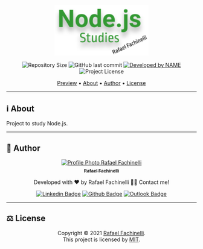 <p align="center">
  <img alt="Node Studies" src=".github/banner.svg" width="250px"/>
</p>

<p align="center"> 
  <img alt="Repository Size" src="https://img.shields.io/github/repo-size/rafaelfachinelli/node-study?color=339933&style=for-the-badge">
  <img alt="GitHub last commit" src="https://img.shields.io/github/last-commit/rafaelfachinelli/node-study?color=339933&style=for-the-badge">
  <a href="https://github.com/rafaelfachinelli">
    <img alt="Developed by NAME" src="https://img.shields.io/badge/Developer-Rafael_Fachinelli-%339933?color=339933&style=for-the-badge">
  </a>
  <img alt="Project License" src="https://img.shields.io/github/license/rafaelfachinelli/node-study?color=339933&style=for-the-badge"/>
</p>

<p align="center">
 <a href="#eye_speech_bubble-preview">Preview</a> •
 <a href="#information_source-about">About</a> •
 <a href="#boy-author">Author</a> •
 <a href="#balance_scale-license">License</a>
</p>

---
## :information_source: About

Project to study Node.js.

---
## :boy: **Author**

<div align="center">

<a href="https://github.com/rafaelfachinelli">
 <img src="https://avatars0.githubusercontent.com/u/19878139?s=96&v=4" width="100px;" alt="Profile Photo Rafael Fachinelli"/>
 <br/>
 <sub><b>Rafael Fachinelli</b></sub>
</a>

Developed with ❤️ by Rafael Fachinelli 👋🏽 Contact me!

[![Linkedin Badge](https://img.shields.io/badge/-Rafael_Fachinelli-blue?style=flat-square&logo=Linkedin&logoColor=white)](https://www.linkedin.com/in/rafaelfachinelli)
[![Github Badge](https://img.shields.io/badge/-rafaelfachinelli-000?style=flat-square&logo=Github&logoColor=white)](https://github.com/rafaelfachinelli)
[![Outlook Badge](https://img.shields.io/badge/-rafael.fachinelli@fatec.sp.gov.br-0078d4?style=flat-square&logo=microsoft-outlook&logoColor=white)](mailto:rafael.fachinelli@fatec.sp.gov.br)

</div>

---
## :balance_scale: **License**

<div align="center">

Copyright © 2021 [Rafael Fachinelli](https://github.com/rafaelfachinelli).<br />
This project is licensed by [MIT](./LICENSE).

</div>
